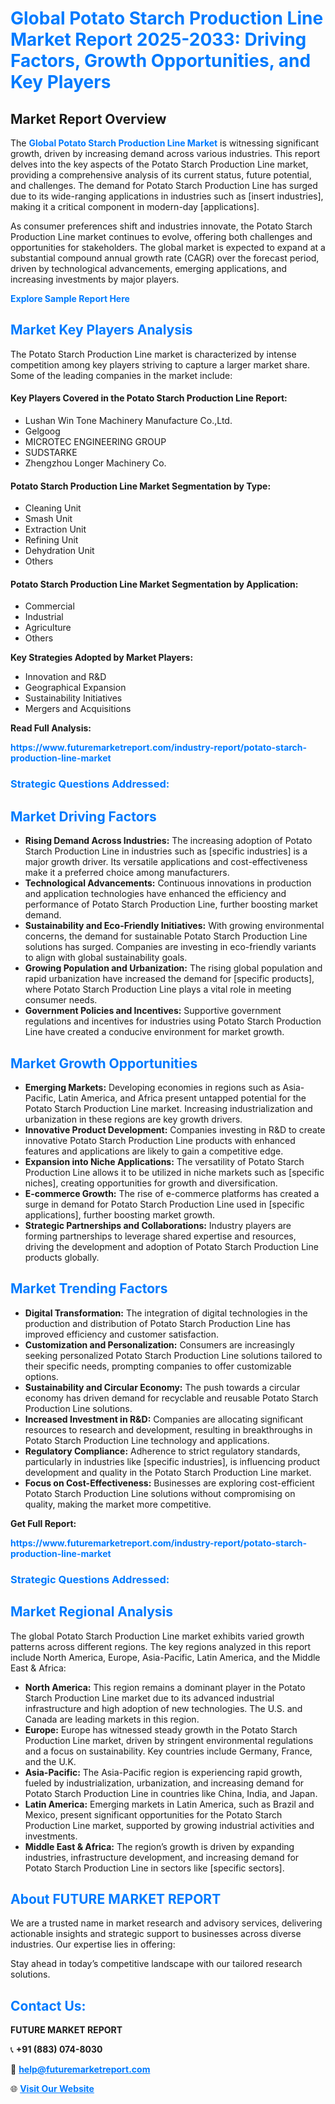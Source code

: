 <h1 style="color: #007BFF;">Global Potato Starch Production Line Market Report 2025-2033: Driving Factors, Growth Opportunities, and Key Players</h1>

<section id="overview">
<h2>Market Report Overview</h2>
<p>The <a href="https://www.futuremarketreport.com/industry-report/potato-starch-production-line-market" style="color: #007BFF; text-decoration: none;"><strong>Global Potato Starch Production Line Market</strong></a> is witnessing significant growth, driven by increasing demand across various industries. This report delves into the key aspects of the Potato Starch Production Line market, providing a comprehensive analysis of its current status, future potential, and challenges. The demand for Potato Starch Production Line has surged due to its wide-ranging applications in industries such as [insert industries], making it a critical component in modern-day [applications].</p>
<p>As consumer preferences shift and industries innovate, the Potato Starch Production Line market continues to evolve, offering both challenges and opportunities for stakeholders. The global market is expected to expand at a substantial compound annual growth rate (CAGR) over the forecast period, driven by technological advancements, emerging applications, and increasing investments by major players.</p>
</section>

<section id="overview">
<p><a href="https://www.futuremarketreport.com/request-sample/reportId=55458" style="color: #007BFF; text-decoration: none;"><strong>Explore Sample Report Here</strong></a></p>
</section>

<section id="key-players">
<h2 style="color: #007BFF;">Market Key Players Analysis</h2>
<p>The Potato Starch Production Line market is characterized by intense competition among key players striving to capture a larger market share. Some of the leading companies in the market include:</p>
<h4>Key Players Covered in the Potato Starch Production Line Report:</h4>
<ul><li>Lushan Win Tone Machinery Manufacture Co.,Ltd.</li><li>Gelgoog</li><li>MICROTEC ENGINEERING GROUP</li><li>SUDSTARKE</li><li>Zhengzhou Longer Machinery Co.</li></ul>
<h4>Potato Starch Production Line Market Segmentation by Type:</h4>
<ul><li>Cleaning Unit</li><li>Smash Unit</li><li>Extraction Unit</li><li>Refining Unit</li><li>Dehydration Unit</li><li>Others</li></ul>

<h4>Potato Starch Production Line Market Segmentation by Application:</h4>
<ul><li>Commercial</li><li>Industrial</li><li>Agriculture</li><li>Others</li></ul>
<p><strong>Key Strategies Adopted by Market Players:</strong></p>
<ul>
<li>Innovation and R&D</li>
<li>Geographical Expansion</li>
<li>Sustainability Initiatives</li>
<li>Mergers and Acquisitions</li>
</ul>
</section>

<section>
<p><strong>Read Full Analysis: </strong></p><a href="https://www.futuremarketreport.com/industry-report/potato-starch-production-line-market" style="color: #007BFF; text-decoration: none;"><strong>https://www.futuremarketreport.com/industry-report/potato-starch-production-line-market</strong></a>
<h3 style="color: #007BFF;">Strategic Questions Addressed:</h3>
</section>

<section id="driving-factors">
<h2 style="color: #007BFF;">Market Driving Factors</h2>
<ul>
<li><strong>Rising Demand Across Industries:</strong> The increasing adoption of Potato Starch Production Line in industries such as [specific industries] is a major growth driver. Its versatile applications and cost-effectiveness make it a preferred choice among manufacturers.</li>
<li><strong>Technological Advancements:</strong> Continuous innovations in production and application technologies have enhanced the efficiency and performance of Potato Starch Production Line, further boosting market demand.</li>
<li><strong>Sustainability and Eco-Friendly Initiatives:</strong> With growing environmental concerns, the demand for sustainable Potato Starch Production Line solutions has surged. Companies are investing in eco-friendly variants to align with global sustainability goals.</li>
<li><strong>Growing Population and Urbanization:</strong> The rising global population and rapid urbanization have increased the demand for [specific products], where Potato Starch Production Line plays a vital role in meeting consumer needs.</li>
<li><strong>Government Policies and Incentives:</strong> Supportive government regulations and incentives for industries using Potato Starch Production Line have created a conducive environment for market growth.</li>
</ul>
</section>

<section id="growth-opportunities">
<h2 style="color: #007BFF;">Market Growth Opportunities</h2>
<ul>
<li><strong>Emerging Markets:</strong> Developing economies in regions such as Asia-Pacific, Latin America, and Africa present untapped potential for the Potato Starch Production Line market. Increasing industrialization and urbanization in these regions are key growth drivers.</li>
<li><strong>Innovative Product Development:</strong> Companies investing in R&D to create innovative Potato Starch Production Line products with enhanced features and applications are likely to gain a competitive edge.</li>
<li><strong>Expansion into Niche Applications:</strong> The versatility of Potato Starch Production Line allows it to be utilized in niche markets such as [specific niches], creating opportunities for growth and diversification.</li>
<li><strong>E-commerce Growth:</strong> The rise of e-commerce platforms has created a surge in demand for Potato Starch Production Line used in [specific applications], further boosting market growth.</li>
<li><strong>Strategic Partnerships and Collaborations:</strong> Industry players are forming partnerships to leverage shared expertise and resources, driving the development and adoption of Potato Starch Production Line products globally.</li>
</ul>
</section>

<section id="trending-factors">
<h2 style="color: #007BFF;">Market Trending Factors</h2>
<ul>
<li><strong>Digital Transformation:</strong> The integration of digital technologies in the production and distribution of Potato Starch Production Line has improved efficiency and customer satisfaction.</li>
<li><strong>Customization and Personalization:</strong> Consumers are increasingly seeking personalized Potato Starch Production Line solutions tailored to their specific needs, prompting companies to offer customizable options.</li>
<li><strong>Sustainability and Circular Economy:</strong> The push towards a circular economy has driven demand for recyclable and reusable Potato Starch Production Line solutions.</li>
<li><strong>Increased Investment in R&D:</strong> Companies are allocating significant resources to research and development, resulting in breakthroughs in Potato Starch Production Line technology and applications.</li>
<li><strong>Regulatory Compliance:</strong> Adherence to strict regulatory standards, particularly in industries like [specific industries], is influencing product development and quality in the Potato Starch Production Line market.</li>
<li><strong>Focus on Cost-Effectiveness:</strong> Businesses are exploring cost-efficient Potato Starch Production Line solutions without compromising on quality, making the market more competitive.</li>
</ul>
</section>

<section>
<p><strong>Get Full Report: </strong></p><a href="https://www.futuremarketreport.com/industry-report/potato-starch-production-line-market" style="color: #007BFF; text-decoration: none;"><strong>https://www.futuremarketreport.com/industry-report/potato-starch-production-line-market</strong></a>
<h3 style="color: #007BFF;">Strategic Questions Addressed:</h3>
</section>


<section id="regional-analysis">
<h2 style="color: #007BFF;">Market Regional Analysis</h2>
<p>The global Potato Starch Production Line market exhibits varied growth patterns across different regions. The key regions analyzed in this report include North America, Europe, Asia-Pacific, Latin America, and the Middle East & Africa:</p>
<ul>
<li><strong>North America:</strong> This region remains a dominant player in the Potato Starch Production Line market due to its advanced industrial infrastructure and high adoption of new technologies. The U.S. and Canada are leading markets in this region.</li>
<li><strong>Europe:</strong> Europe has witnessed steady growth in the Potato Starch Production Line market, driven by stringent environmental regulations and a focus on sustainability. Key countries include Germany, France, and the U.K.</li>
<li><strong>Asia-Pacific:</strong> The Asia-Pacific region is experiencing rapid growth, fueled by industrialization, urbanization, and increasing demand for Potato Starch Production Line in countries like China, India, and Japan.</li>
<li><strong>Latin America:</strong> Emerging markets in Latin America, such as Brazil and Mexico, present significant opportunities for the Potato Starch Production Line market, supported by growing industrial activities and investments.</li>
<li><strong>Middle East & Africa:</strong> The region’s growth is driven by expanding industries, infrastructure development, and increasing demand for Potato Starch Production Line in sectors like [specific sectors].</li>
</ul>
</section>

<footer>
<h2 style="color: #007BFF;">About FUTURE MARKET REPORT</h2>
<p>We are a trusted name in market research and advisory services, delivering actionable insights and strategic support to businesses across diverse industries. Our expertise lies in offering:</p>

<p>Stay ahead in today’s competitive landscape with our tailored research solutions.</p>

<h2 style="color: #007BFF;">Contact Us:</h2>
<p><strong>FUTURE MARKET REPORT</strong></p>
<p>📞 <strong>+91 (883) 074-8030</strong></p>
<p>📧 <strong><a href="mailto:help@futuremarketreport.com" style="color: #007BFF;">help@futuremarketreport.com</a></strong></p>
<p>🌐 <strong><a href="https://www.futuremarketreport.com/" style="color: #007BFF;">Visit Our Website</a></strong></p>
</footer>